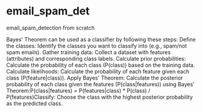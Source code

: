 # email_spam_det
email_spam_detection from scratch

Bayes' Theorem can be used as a classifier by following these steps:
Define the classes: Identify the classes you want to classify into (e.g., spam/not spam emails).
Gather training data: Collect a dataset with features (attributes) and corresponding class labels.
Calculate prior probabilities: Calculate the probability of each class (P(class)) based on the training data.
Calculate likelihoods: Calculate the probability of each feature given each class (P(feature|class)).
Apply Bayes' Theorem: Calculate the posterior probability of each class given the features (P(class|features)) using Bayes' Theorem:P(class|features) = P(features|class) * P(class) / P(features)Classify: Choose the class with the highest posterior probability as the predicted class.
